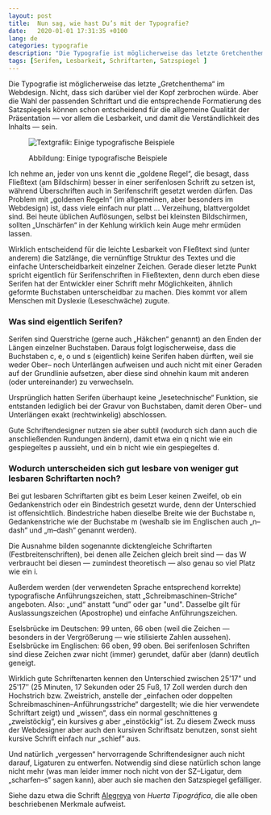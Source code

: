 ```yaml
---
layout: post
title:  Nun sag, wie hast Du’s mit der Typografie?
date:   2020-01-01 17:31:35 +0100
lang: de
categories: typografie
description: "Die Typografie ist möglicherweise das letzte Gretchenthema im Webdesign. Die Wahl der passenden Schriftart und die richtige Formatierung können für Lesbarkeit und Verständnis entscheidend sein."
tags: [Serifen, Lesbarkeit, Schriftarten, Satzspiegel ]
---
```


<p>Die Typografie ist möglicherweise das letzte &#8222;Gretchenthema&#8220; im Webdesign. Nicht, dass sich darüber viel der Kopf zerbrochen würde. Aber die Wahl der passenden Schriftart und die entsprechende Formatierung des Satzspiegels können schon entscheidend für die allgemeine Qualität der Präsentation &#8212; vor allem die Lesbarkeit, und damit die Verständlichkeit des Inhalts &#8212; sein.</p>
<!--more-->
<figure><p><img src="{{site.baseurl}}/assets/images/typografie.png" alt="Textgrafik: Einige typografische Beispiele" /></p><figcaption><p>Abbildung: Einige typografische Beispiele</p></figcaption></figure>

<p>Ich nehme an, jeder von uns kennt die &#8222;goldene Regel&#8220;, die besagt, dass Fließtext (am Bildschirm) besser in einer serifenlosen Schrift zu setzen ist, während Überschriften auch in Serifenschrift gesetzt werden dürfen. Das Problem mit &#8222;goldenen Regeln&#8220; (im allgemeinen, aber besonders im Webdesign) ist, dass viele einfach nur platt &#8230; Verzeihung, blattvergoldet sind. Bei heute üblichen Auflösungen, selbst bei kleinsten Bildschirmen, sollten &#8222;Unschärfen&#8220; in der Kehlung wirklich kein Auge mehr ermüden lassen.</p>

<p>Wirklich entscheidend für die leichte Lesbarkeit von Fließtext sind (unter anderem) die Satzlänge, die vernünftige Struktur des Textes und die einfache Unterscheidbarkeit einzelner Zeichen. Gerade dieser letzte Punkt spricht eigentlich für Serifenschriften in Fließtexten, denn durch eben diese Serifen hat der Entwickler einer Schrift mehr Möglichkeiten, ähnlich geformte Buchstaben unterscheidbar zu machen. Dies kommt vor allem Menschen mit Dyslexie (Leseschwäche) zugute.</p>

<h3>Was sind eigentlich Serifen?</h3>

<p>Serifen sind Querstriche (gerne auch &#8222;Häkchen&#8220; genannt) an den Enden der Längen einzelner Buchstaben. Daraus folgt logischerweise, dass die Buchstaben c, e, o und s (eigentlich) keine Serifen haben dürften, weil sie weder Ober&#8211; noch Unterlängen aufweisen und auch nicht mit einer Geraden auf der Grundlinie aufsetzen, aber diese sind ohnehin kaum mit anderen (oder untereinander) zu verwechseln.</p>

<p>Ursprünglich hatten Serifen überhaupt keine &#8222;lesetechnische&#8220; Funktion, sie entstanden lediglich bei der Gravur von Buchstaben, damit deren Ober&#8211; und Unterlängen exakt (rechtwinkelig) abschlossen.</p>

<p>Gute Schriftendesigner nutzen sie aber subtil (wodurch sich dann auch die anschließenden Rundungen ändern), damit etwa ein q nicht wie ein gespiegeltes p aussieht, und ein b nicht wie ein gespiegeltes d.</p>

<h3>Wodurch unterscheiden sich gut lesbare von weniger gut lesbaren Schriftarten noch?</h3>

<p>Bei gut lesbaren Schriftarten gibt es beim Leser keinen Zweifel, ob ein Gedankenstrich oder ein Bindestrich gesetzt wurde, denn der Unterschied ist offensichtlich. Bindestriche haben dieselbe Breite wie der Buchstabe n, Gedankenstriche wie der Buchstabe m (weshalb sie im Englischen auch &#8222;n&#8211;dash&#8220; und &#8222;m&#8211;dash&#8220; genannt werden).</p>

<p>Die Ausnahme bilden sogenannte dicktengleiche Schriftarten (Festbreitenschriften), bei denen alle Zeichen gleich breit sind &#8212; das W verbraucht bei diesen &#8212; zumindest theoretisch &#8212; also genau so viel Platz wie ein i.</p>

<p>Außerdem werden (der verwendeten Sprache entsprechend korrekte) typografische Anführungszeichen, statt &#8222;Schreibmaschinen&#8211;Striche&#8220; angeboten. Also: &#8222;und&#8220; anstatt &#8220;und&#8221; oder gar "und". Dasselbe gilt für Auslassungszeichen (Apostrophe) und einfache Anführungszeichen.</p>

<p>Eselsbrücke im Deutschen: 99 unten, 66 oben (weil die Zeichen &#8212; besonders in der Vergrößerung &#8212; wie stilisierte Zahlen aussehen). Eselsbrücke im Englischen: 66 oben, 99 oben. Bei serifenlosen Schriften sind diese Zeichen zwar nicht (immer) gerundet, dafür aber (dann) deutlich geneigt.</p>

<p>Wirklich gute Schriftenarten kennen den Unterschied zwischen 25'17&#34; und 25&#697;17&#698; (25 Minuten, 17 Sekunden oder 25 Fuß, 17 Zoll werden durch den Hochstrich bzw. Zweistrich, anstelle der &#8222;einfachen oder doppelten Schreibmaschinen&#8211;Anführungsstriche&#8220; dargestellt; wie die hier verwendete Schriftart zeigt) und &#8222;wissen&#8220;, dass ein normal geschnittenes g &#8222;zweistöckig&#8220;, ein kursives <em>g</em> aber &#8222;einstöckig&#8220; ist. Zu diesem Zweck muss der Webdesigner aber auch den kursiven Schriftsatz benutzen, sonst sieht kursive Schrift einfach nur &#8222;schief&#8220; aus.</p>

<p>Und natürlich &#8222;vergessen&#8220; hervorragende Schriftendesigner auch nicht darauf, Ligaturen zu entwerfen. Notwendig sind diese natürlich schon lange nicht mehr (was man leider immer noch nicht von der <abbr>SZ</abbr>&#8211;Ligatur, dem &#8222;scharfen&#8211;s&#8220; sagen kann), aber auch sie machen den Satzspiegel gefälliger.</p>

<p>Siehe dazu etwa die Schrift <a rel="external" title="Folge diesem Verweis zu Google Fonts, um die erwähnte Schrift zu betrachten" href="https://fonts.google.com/specimen/Alegreya">Alegreya</a> von <em>Huerta Tipográfica</em>, die alle oben beschriebenen Merkmale aufweist.</p>
